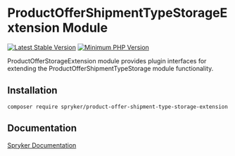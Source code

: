 # ProductOfferShipmentTypeStorageExtension Module
[![Latest Stable Version](https://poser.pugx.org/spryker/product-offer-shipment-type-storage-extension/v/stable.svg)](https://packagist.org/packages/spryker/product-offer-shipment-type-storage-extension)
[![Minimum PHP Version](https://img.shields.io/badge/php-%3E%3D%208.0-8892BF.svg)](https://php.net/)

ProductOfferStorageExtension module provides plugin interfaces for extending the ProductOfferShipmentTypeStorage module functionality.

## Installation

```
composer require spryker/product-offer-shipment-type-storage-extension
```

## Documentation

[Spryker Documentation](https://docs.spryker.com)
